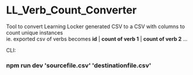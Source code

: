 # LL_Verb_Count_Converter

Tool to convert Learning Locker generated CSV to a CSV with columns to count unique instances\
ie. exported csv of verbs becomes **id** | **count of verb 1** | **count of verb 2** ...


CLI: 
### npm run dev 'sourcefile.csv' 'destinationfile.csv'
